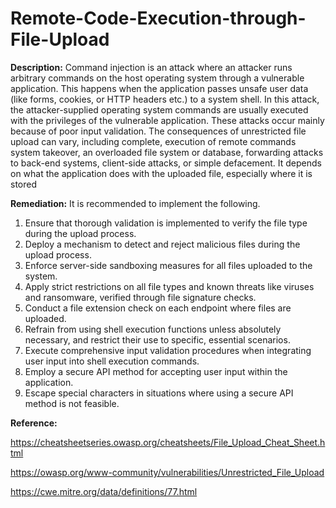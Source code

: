 # Remote-Code-Execution-through-File-Upload
**Description:** Command injection is an attack where an attacker runs arbitrary commands on the host operating system through a vulnerable application. This happens when the application passes unsafe user data (like forms, cookies, or HTTP headers etc.) to a system shell. In this attack, the attacker-supplied operating system commands are usually executed with the privileges of the vulnerable application. These attacks occur mainly because of poor input validation.
The consequences of unrestricted file upload can vary, including complete, execution of remote commands system takeover, an overloaded file system or database, forwarding attacks to back-end systems, client-side attacks, or simple defacement. It depends on what the application does with the uploaded file, especially where it is stored

**Remediation:** It is recommended to implement the following.
1.	Ensure that thorough validation is implemented to verify the file type during the upload process.
2.	Deploy a mechanism to detect and reject malicious files during the upload process.
3.	Enforce server-side sandboxing measures for all files uploaded to the system.
4.	Apply strict restrictions on all file types and known threats like viruses and ransomware, verified through file signature checks.
5.	Conduct a file extension check on each endpoint where files are uploaded.
6.	Refrain from using shell execution functions unless absolutely necessary, and restrict their use to specific, essential scenarios.
7.	Execute comprehensive input validation procedures when integrating user input into shell execution commands.
8.	Employ a secure API method for accepting user input within the application.
9.	Escape special characters in situations where using a secure API method is not feasible.

**Reference:**

https://cheatsheetseries.owasp.org/cheatsheets/File_Upload_Cheat_Sheet.html

https://owasp.org/www-community/vulnerabilities/Unrestricted_File_Upload

https://cwe.mitre.org/data/definitions/77.html

